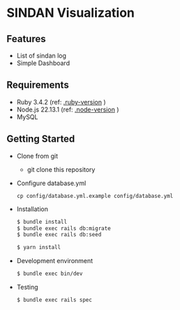 # SINDAN Visualization

## Features
* List of sindan log
* Simple Dashboard

## Requirements
* Ruby 3.4.2 (ref: [.ruby-version](.ruby-version) )
* Node.js 22.13.1 (ref: [.node-version](.node-version) )
* MySQL

## Getting Started
* Clone from git
    * git clone this repository

* Configure database.yml

    ```
    cp config/database.yml.example config/database.yml
    ```

* Installation

    ```sh
    $ bundle install
    $ bundle exec rails db:migrate
    $ bundle exec rails db:seed
    ```

    ```sh
    $ yarn install
    ```

* Development environment

    ```sh
    $ bundle exec bin/dev
    ```

* Testing

    ```sh
    $ bundle exec rails spec
    ```
